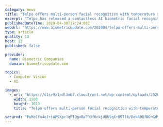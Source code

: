 ```yaml
---
category: news
title: "Telpo offers multi-person facial recognition with temperature screening, Meridian launches biometric fever detecting kiosk"
excerpt: "Telpo has released a contactless AI biometric facial recognition temperature screening terminal for multi-person simultaneous detection and fast identification, the company announced. The TPS980T"
publishedDateTime: 2020-04-30T17:24:00Z
webUrl: "https://www.biometricupdate.com/202004/telpo-offers-multi-person-facial-recognition-with-temperature-screening-meridian-launches-biometric-fever-detecting-kiosk"
type: article
quality: 13
heat: 13
published: false

provider:
  name: Biometric Companies
  domain: biometricupdate.com

topics:
  - Computer Vision
  - AI

images:
  - url: "https://d1sr9z1pdl3mb7.cloudfront.net/wp-content/uploads/2020/04/30125920/Telpo-multi-person-facial-recognition-with-temperature-screening.jpg"
    width: 1500
    height: 1013
    title: "Telpo offers multi-person facial recognition with temperature screening, Meridian launches biometric fever detecting kiosk"

secured: "PuMcCfo4oJ+iWP9Xp+1qPIQgxRaEQ3f0nkjUBN9qX+B97lk/DekR0QfDOnGdVWz93u2MSY7tvEZeRXqJMFh8fuC7fxuQKm1zhLyT1h+lkTYlQDVSyji92Vy4hTfYyebbnAaBWmu6c/WPnI9AAbZYmnRy0TepWc5H+7SEEpJItM4mHubgiV0/PiL2wy4RNDl+JGu0plHRQVm7hwSY1ySqlALvkeFZFFV/mvQKHJpqJg0lxHu+x/hOEIxh7hcshzKwgX5sWE0Qq2fH8u+V9MKfm2C3y4JiXlwBQFFCvAaMuKG7LqZWT4G3iwa2oILC6CW4EE0dxeYv1Z1ZkQ+FZ7ino8MJzCX3AXRYxvMz0x24jDS9uGqKwv3YjYCs35XPyAFFx3rlFB4ACxjBMLX5vzmFEvu+C9AMGfIbl6++rQWvLJzb9cTYBKzwMY3GndfLd7vyxnPQnbK65Ae9UWOlm1wLa6gMppUXtxFwEo5ZqM5+MTA=;bwylKWHHWfR9FhHozvNAqA=="
---
```


